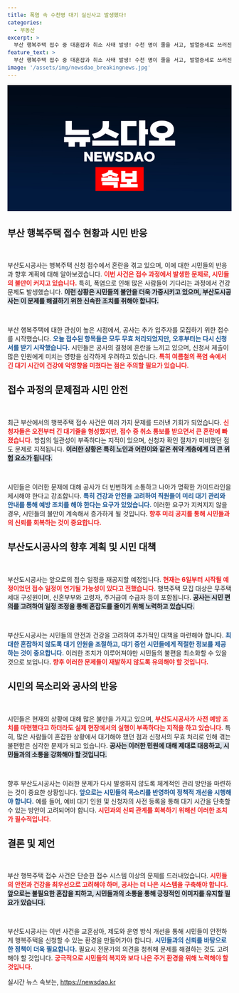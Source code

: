 ```yaml
---
title: 폭염 속 수천명 대기 실신사고 발생했다!
categories:
  - 부동산
excerpt: >
  부산 행복주택 접수 중 대혼잡과 취소 사태 발생! 수천 명이 줄을 서고, 발열증세로 쓰러진 시민도… 부산도시공사, 접수일을 연기하고 통합 추첨 방침 발표! 시민들의 불만이 폭발 조짐!
feature_text: >
  부산 행복주택 접수 중 대혼잡과 취소 사태 발생! 수천 명이 줄을 서고, 발열증세로 쓰러진 시민도… 부산도시공사, 접수일을 연기하고 통합 추첨 방침 발표! 시민들의 불만이 폭발 조짐!
image: '/assets/img/newsdao_breakingnews.jpg'
---
```


<p><img src="/assets/img/newsdao_breakingnews.jpg" alt="koreaapp 속보" /></p>

<h2 data-ke-size="size26">부산 행복주택 접수 현황과 시민 반응</h2>

<p data-ke-size="size16">&nbsp;</p>

<p>부산도시공사는 행복주택 신청 접수에서 혼란을 겪고 있으며, 이에 대한 시민들의 반응과 향후 계획에 대해 알아보겠습니다. <b><span style="color: #ee2323;">이번 사건은 접수 과정에서 발생한 문제로, 시민들의 불만이 커지고 있습니다.</span></b> 특히, 폭염으로 인해 많은 사람들이 기다리는 과정에서 건강 문제도 발생했습니다. <b><span style="background-color: #21538527;">이런 상황은 시민들의 불안을 더욱 가중시키고 있으며, 부산도시공사는 이 문제를 해결하기 위한 신속한 조치를 취해야 합니다.</span></b></p>

<p data-ke-size="size16">&nbsp;</p>

<p>부산 행복주택에 대한 관심이 높은 시점에서, 공사는 추가 입주자를 모집하기 위한 접수를 시작했습니다. <b><span style="color: #1a5490;">오늘 접수된 항목들은 모두 무효 처리되었지만, 오후부터는 다시 신청서를 받기 시작했습니다.</span></b> 시민들은 공사의 결정에 혼란을 느끼고 있으며, 신청서 제출이 많은 인원에게 미치는 영향을 심각하게 우려하고 있습니다. <b><span style="color: #ee2323;">특히 여름철의 폭염 속에서 긴 대기 시간이 건강에 악영향을 미쳤다는 점은 주의할 필요가 있습니다.</span></b></p>

<h2 data-ke-size="size26">접수 과정의 문제점과 시민 안전</h2>

<p data-ke-size="size16">&nbsp;</p>

<p>최근 부산에서의 행복주택 접수 사건은 여러 가지 문제를 드러낸 기회가 되었습니다. <b><span style="color: #ee2323;">신청자들은 오전부터 긴 대기줄을 형성했지만, 접수 중 취소 통보를 받으면서 큰 혼란에 빠졌습니다.</span></b> 방침의 일관성이 부족하다는 지적이 있으며, 신청자 확인 절차가 미비했던 점도 문제로 지적됩니다. <b><span style="background-color: #21538527;">이러한 상황은 특히 노인과 어린이와 같은 취약 계층에게 더 큰 위험 요소가 됩니다.</span></b></p>

<p data-ke-size="size16">&nbsp;</p>

<p>시민들은 이러한 문제에 대해 공사가 더 빈번하게 소통하고 나아가 명확한 가이드라인을 제시해야 한다고 강조합니다. <b><span style="color: #1a5490;">특히 건강과 안전을 고려하여 직원들이 미리 대기 관리와 안내를 통해 예방 조치를 해야 한다는 요구가 있었습니다.</span></b> 이러한 요구가 지켜지지 않을 경우, 시민들의 불만이 계속해서 증가하게 될 것입니다. <b><span style="color: #ee2323;">향후 미리 공지를 통해 시민들과의 신뢰를 회복하는 것이 중요합니다.</span></b></p>

<h2 data-ke-size="size26">부산도시공사의 향후 계획 및 시민 대책</h2>

<p data-ke-size="size16">&nbsp;</p>

<p>부산도시공사는 앞으로의 접수 일정을 재공지할 예정입니다. <b><span style="color: #ee2323;">현재는 6일부터 시작될 예정이었던 접수 일정이 연기될 가능성이 있다고 전했습니다.</span></b> 행복주택 모집 대상은 무주택 세대 구성원이며, 신혼부부와 고령자, 주거급여 수급자 등이 포함됩니다. <b><span style="background-color: #21538527;">공사는 시민 편의를 고려하여 일정 조정을 통해 혼잡도를 줄이기 위해 노력하고 있습니다.</span></b></p>

<p data-ke-size="size16">&nbsp;</p>

<p>부산도시공사는 시민들의 안전과 건강을 고려하여 추가적인 대책을 마련해야 합니다. <b><span style="color: #1a5490;">최대한 혼잡하지 않도록 대기 인원을 조절하고, 대기 중인 시민들에게 적절한 정보를 제공하는 것이 중요합니다.</span></b> 이러한 조치가 이루어져야만 시민들의 불편을 최소화할 수 있을 것으로 보입니다. <b><span style="color: #ee2323;">향후 이러한 문제들이 재발하지 않도록 유의해야 할 것입니다.</span></b></p>

<h2 data-ke-size="size26">시민의 목소리와 공사의 반응</h2>

<p data-ke-size="size16">&nbsp;</p>

<p>시민들은 현재의 상황에 대해 많은 불만을 가지고 있으며, <b><span style="color: #ee2323;">부산도시공사가 사전 예방 조치를 마련했다고 하더라도 실제 현장에서의 실행이 부족하다는 지적을 하고 있습니다.</span></b> 특히, 많은 사람들이 혼잡한 상황에서 대기해야 했던 점과 신청서의 무효 처리로 인해 겪는 불편함은 심각한 문제가 되고 있습니다. <b><span style="background-color: #21538527;">공사는 이러한 민원에 대해 제대로 대응하고, 시민들과의 소통을 강화해야 할 것입니다.</span></b></p>

<p data-ke-size="size16">&nbsp;</p>

<p>향후 부산도시공사는 이러한 문제가 다시 발생하지 않도록 체계적인 관리 방안을 마련하는 것이 중요한 상황입니다. <b><span style="color: #1a5490;">앞으로는 시민들의 목소리를 반영하여 정책적 개선을 시행해야 합니다.</span></b> 예를 들어, 예비 대기 인원 및 신청자의 사전 등록을 통해 대기 시간을 단축할 수 있는 방안이 고려되어야 합니다. <b><span style="color: #ee2323;">시민과의 신뢰 관계를 회복하기 위해선 이러한 조치가 필수적입니다.</span></b></p>

<h2 data-ke-size="size26">결론 및 제언</h2>

<p data-ke-size="size16">&nbsp;</p>

<p>부산 행복주택 접수 사건은 단순한 접수 시스템 이상의 문제를 드러내었습니다. <b><span style="color: #ee2323;">시민들의 안전과 건강을 최우선으로 고려해야 하며, 공사는 더 나은 시스템을 구축해야 합니다.</span></b> <b><span style="background-color: #21538527;">앞으로는 불필요한 혼잡을 피하고, 시민들과의 소통을 통해 긍정적인 이미지를 유지할 필요가 있습니다.</span></b></p>

<p data-ke-size="size16">&nbsp;</p>

<p>부산도시공사는 이번 사건을 교훈삼아, 제도와 운영 방식 개선을 통해 시민들이 안전하게 행복주택을 신청할 수 있는 환경을 만들어가야 합니다. <b><span style="color: #1a5490;">시민들과의 신뢰를 바탕으로 한 정책이 더욱 필요합니다.</span></b> 필요시 전문가의 의견을 청취해 문제를 해결하는 것도 고려해야 할 것입니다. <b><span style="color: #ee2323;">궁극적으로 시민들의 복지와 보다 나은 주거 환경을 위해 노력해야 할 것입니다.</span></b></p>
실시간 뉴스 속보는, <a href="https://newsdao.kr" rel="dofollow">https://newsdao.kr</a>


